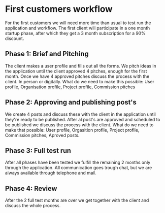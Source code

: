 # First customers workflow

For the first customers we will need more time than usual to test run the application and workflow.
The first client will participate in a one month startup phase, after which they get a 3 month subscription for a 90% discount. 

## Phase 1: Brief and Pitching

The client makes a user profile and fills out all the forms.
We pitch ideas in the application until the client approved 4 pitches, enough for the first month. 
Once we have 4 approved pitches discuss the process with the client. In person or digitally.
What do we need to make this possible: User profile, Organisation profile, Project profile,  Commission pitches

## Phase 2: Approving and publishing post's

We create 4 posts and discuss these with the client in the application until they're ready to be published.
After al post's are approved and scheduled to be published we discuss the process with the client.
What do we need to make that possible: User profile, Orgasition profile, Project profile,  Commission pitches, Aproved posts.

## Phase 3: Full test run

After all phases have been tested we fulfill the remaining 2 months only through the application. All communication goes trough chat, but we are always available through telephone and mail. 

## Phase 4: Review

After the 2 full test months are over we get together with the client and discuss the whole process. 

